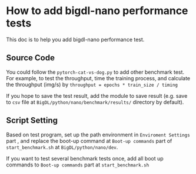 # How to add bigdl-nano performance tests
This doc is to help you add bigdl-nano performance test.
## Source Code
You could follow the `pytorch-cat-vs-dog.py` to add other benchmark test. For example, to test the throughput, time the training process, and calculate the throughput (img/s) by `throughput = epochs * train_size / timing`

If you hope to save the test result, add the module to save result (e.g. save to `csv` file at `BigDL/python/nano/benchmark/results/` directory by default).

## Script Setting
Based on test program, set up the path environment in `Enviroment Settings` part , and replace the boot-up command at `Boot-up commands` part of `start_benchmark.sh` at `BigDL/python/nano/dev`.

If you want to test several benchmark tests once, add all boot up commands to `Boot-up commands` part at `start_benchmark.sh`

